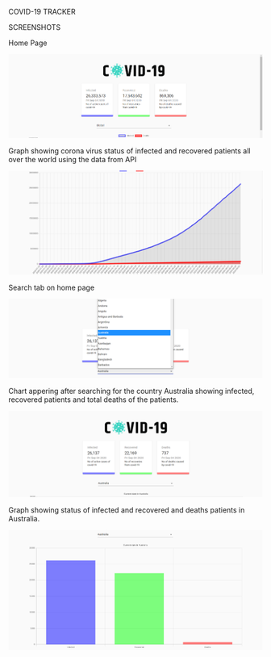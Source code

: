 COVID-19 TRACKER

SCREENSHOTS

Home Page

![](screenshots/home.png)

Graph showing corona virus status of infected and recovered patients all over the world using the data from API 

![](screenshots/graph.png)

Search tab on home page

![](screenshots/search.png)

Chart appering after searching for the country Australia showing infected, recovered patients and total deaths of the patients.

![](screenshots/country.png)

Graph showing status of infected and recovered and deaths patients in Australia.

![](screenshots/ausgraph.png)
